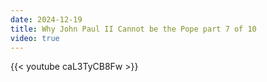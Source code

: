 ```yaml
---
date: 2024-12-19
title: Why John Paul II Cannot be the Pope part 7 of 10
video: true
---
```



{{< youtube caL3TyCB8Fw >}}
